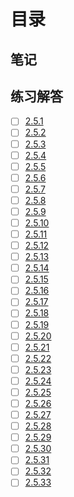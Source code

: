 # 目录

## 笔记

## 练习解答
* [ ] [2.5.1](./2.5.1/main.go)
* [ ] [2.5.2](./2.5.2/main.go)
* [ ] [2.5.3](./2.5.3/main.go)
* [ ] [2.5.4](./2.5.4/main.go)
* [ ] [2.5.5](./2.5.5/main.go)
* [ ] [2.5.6](./2.5.6/main.go)
* [ ] [2.5.7](./2.5.7/main.go)
* [ ] [2.5.8](./2.5.8/main.go)
* [ ] [2.5.9](./2.5.9/main.go)
* [ ] [2.5.10](./2.5.10/main.go)
* [ ] [2.5.11](./2.5.11/main.go)
* [ ] [2.5.12](./2.5.12/main.go)
* [ ] [2.5.13](./2.5.13/main.go)
* [ ] [2.5.14](./2.5.14/main.go)
* [ ] [2.5.15](./2.5.15/main.go)
* [ ] [2.5.16](./2.5.16/main.go)
* [ ] [2.5.17](./2.5.17/main.go)
* [ ] [2.5.18](./2.5.18/main.go)
* [ ] [2.5.19](./2.5.19/main.go)
* [ ] [2.5.20](./2.5.20/main.go)
* [ ] [2.5.21](./2.5.21/main.go)
* [ ] [2.5.22](./2.5.22/main.go)
* [ ] [2.5.23](./2.5.23/main.go)
* [ ] [2.5.24](./2.5.24/main.go)
* [ ] [2.5.25](./2.5.25/main.go)
* [ ] [2.5.26](./2.5.26/main.go)
* [ ] [2.5.27](./2.5.27/main.go)
* [ ] [2.5.28](./2.5.28/main.go)
* [ ] [2.5.29](./2.5.29/main.go)
* [ ] [2.5.30](./2.5.30/main.go)
* [ ] [2.5.31](./2.5.31/main.go)
* [ ] [2.5.32](./2.5.32/main.go)
* [ ] [2.5.33](./2.5.33/main.go)
